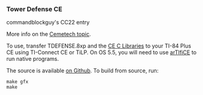 ### Tower Defense CE

commandblockguy's CC22 entry

More info on the [Cemetech topic](https://www.cemetech.net/forum/viewtopic.php?p=278115#278115).

To use, transfer TDEFENSE.8xp and the [CE C Libraries](tiny.cc/clibs) to your TI-84 Plus CE using TI-Connect CE or TiLP.
On OS 5.5, you will need to use [arTIfiCE](https://yvantt.github.io/arTIfiCE/) to run native programs.

The source is available [on Github](https://github.com/commandblockguy/tower-defense-ce).
To build from source, run:
```
make gfx
make
```
